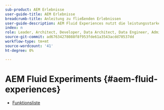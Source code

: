 ```yaml
---
sub-product: AEM Erlebnisse
user-guide-title: AEM Erlebnisse
breadcrumb-title: Anleitung zu fließenden Erlebnissen
user-guide-description: AEM Fluid Experiences nutzt die leistungsstarken Funktionen von AEM Sites, AEM Dynamic Media und AEM Assets, um eine robuste Lösung für die Headless Content-Bereitstellung zu bieten.
index: n
role: Leader, Architect, Developer, Data Architect, Data Engineer, Administrator, Business Practitioner
source-git-commit: ad67634278088f8f953fde61a3543acdd70537dd
workflow-type: tm+mt
source-wordcount: '41'
ht-degree: 0%

---
```



# AEM Fluid Experiments {#aem-fluid-experiences}

+ [Funktionsliste](/help/fluid-experiences/feature-list.md)